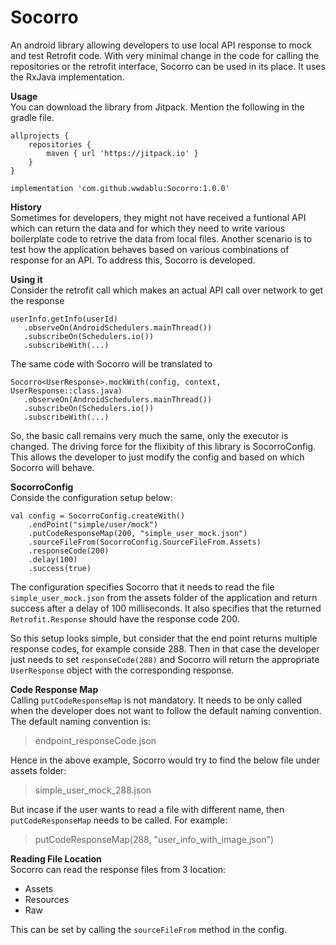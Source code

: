 # Socorro  
An android library allowing developers to use local API response to mock and test Retrofit code. With very minimal change in the code for calling the repositories or the retrofit interface, Socorro can be used in its place. It uses the RxJava implementation.
  
**Usage**  
You can download the library from Jitpack. Mention the following in the gradle file.  
```  
allprojects {
    repositories {
        maven { url 'https://jitpack.io' }
    }
}  
    
implementation 'com.github.wwdablu:Socorro:1.0.0'  
```  

**History**  
Sometimes for developers, they might not have received a funtional API which can return the data and for which they need to write various boilerplate code to retrive the data from local files. Another scenario is to test how the application behaves based on various combinations of response for an API. To address this, Socorro is developed.  

**Using it**  
Consider the retrofit call which makes an actual API call over network to get the response  
```  
userInfo.getInfo(userId)  
   .observeOn(AndroidSchedulers.mainThread())  
   .subscribeOn(Schedulers.io())  
   .subscribeWith(...)
```  

The same code with Socorro will be translated to  
```  
Socorro<UserResponse>.mockWith(config, context, UserResponse::class.java)  
   .observeOn(AndroidSchedulers.mainThread())  
   .subscribeOn(Schedulers.io())  
   .subscribeWith(...)
```  

So, the basic call remains very much the same, only the executor is changed. The driving force for the flixibity of this library is SocorroConfig. This allows the developer to just modify the config and based on which Socorro will behave.  
  
**SocorroConfig**  
Conside the configuration setup below:  
```  
val config = SocorroConfig.createWith()
    .endPoint("simple/user/mock")
    .putCodeResponseMap(200, "simple_user_mock.json")
    .sourceFileFrom(SocorroConfig.SourceFileFrom.Assets)
    .responseCode(200)
    .delay(100)
    .success(true)
```  
The configuration specifies Socorro that it needs to read the file `simple_user_mock.json` from the assets folder of the application and return success after a delay of 100 milliseconds. It also specifies that the returned `Retrofit.Response` should have the response code 200.  

So this setup looks simple, but consider that the end point returns multiple response codes, for example conside 288. Then in that case the developer just needs to set `responseCode(288)` and Socorro will return the appropriate `UserResponse` object with the corresponding response.  

**Code Response Map**  
Calling `putCodeResponseMap` is not mandatory. It needs to be only called when the developer does not want to follow the default naming convention. The default naming convention is:  
> endpoint_responseCode.json  

Hence in the above example, Socorro would try to find the below file under assets folder:  
> simple_user_mock_288.json  

But incase if the user wants to read a file with different name, then `putCodeResponseMap` needs to be called. For example:  
> putCodeResponseMap(288, "user_info_with_image.json")  

**Reading File Location**  
Socorro can read the response files from 3 location:
* Assets  
* Resources  
* Raw  

This can be set by calling the `sourceFileFrom` method in the config.
